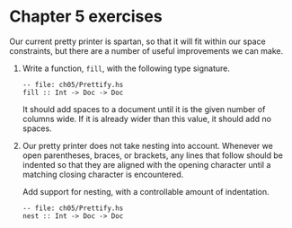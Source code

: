 # Chapter 5 exercises

Our current pretty printer is spartan, so that it will fit within our space constraints, but there are a number of useful improvements we can make.

1. Write a function, `fill`, with the following type signature.

   ```
   -- file: ch05/Prettify.hs
   fill :: Int -> Doc -> Doc
   ```

   It should add spaces to a document until it is the given number of columns wide.
   If it is already wider than this value, it should add no spaces.

2. Our pretty printer does not take nesting into account.
   Whenever we open parentheses, braces, or brackets, any lines that follow should be indented so that they are aligned with the opening character until a matching closing character is encountered.

   Add support for nesting, with a controllable amount of indentation.

   ```
   -- file: ch05/Prettify.hs
   nest :: Int -> Doc -> Doc
   ```
